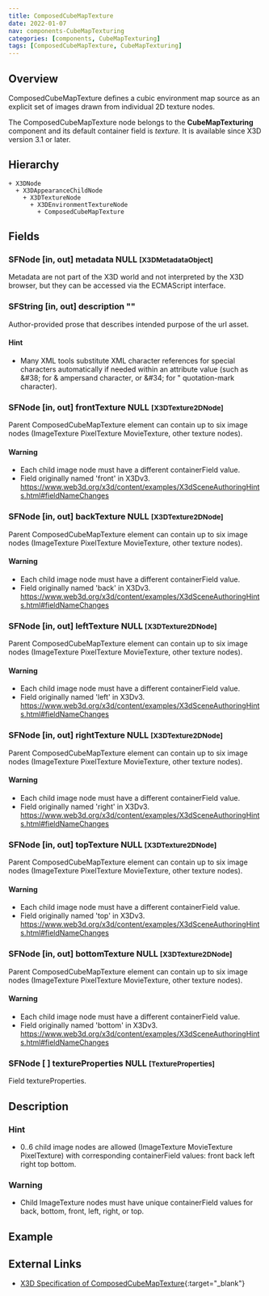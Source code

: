 ```yaml
---
title: ComposedCubeMapTexture
date: 2022-01-07
nav: components-CubeMapTexturing
categories: [components, CubeMapTexturing]
tags: [ComposedCubeMapTexture, CubeMapTexturing]
---
```

<style>
.post h3 {
  word-spacing: 0.2em;
}
</style>

## Overview

ComposedCubeMapTexture defines a cubic environment map source as an explicit set of images drawn from individual 2D texture nodes.

The ComposedCubeMapTexture node belongs to the **CubeMapTexturing** component and its default container field is *texture.* It is available since X3D version 3.1 or later.

## Hierarchy

```
+ X3DNode
  + X3DAppearanceChildNode
    + X3DTextureNode
      + X3DEnvironmentTextureNode
        + ComposedCubeMapTexture
```

## Fields

### SFNode [in, out] **metadata** NULL <small>[X3DMetadataObject]</small>

Metadata are not part of the X3D world and not interpreted by the X3D browser, but they can be accessed via the ECMAScript interface.

### SFString [in, out] **description** ""

Author-provided prose that describes intended purpose of the url asset.

#### Hint

- Many XML tools substitute XML character references for special characters automatically if needed within an attribute value (such as &amp;#38; for & ampersand character, or &amp;#34; for " quotation-mark character).

### SFNode [in, out] **frontTexture** NULL <small>[X3DTexture2DNode]</small>

Parent ComposedCubeMapTexture element can contain up to six image nodes (ImageTexture PixelTexture MovieTexture, other texture nodes).

#### Warning

- Each child image node must have a different containerField value.
- Field originally named 'front' in X3Dv3. https://www.web3d.org/x3d/content/examples/X3dSceneAuthoringHints.html#fieldNameChanges

### SFNode [in, out] **backTexture** NULL <small>[X3DTexture2DNode]</small>

Parent ComposedCubeMapTexture element can contain up to six image nodes (ImageTexture PixelTexture MovieTexture, other texture nodes).

#### Warning

- Each child image node must have a different containerField value.
- Field originally named 'back' in X3Dv3. https://www.web3d.org/x3d/content/examples/X3dSceneAuthoringHints.html#fieldNameChanges

### SFNode [in, out] **leftTexture** NULL <small>[X3DTexture2DNode]</small>

Parent ComposedCubeMapTexture element can contain up to six image nodes (ImageTexture PixelTexture MovieTexture, other texture nodes).

#### Warning

- Each child image node must have a different containerField value.
- Field originally named 'left' in X3Dv3. https://www.web3d.org/x3d/content/examples/X3dSceneAuthoringHints.html#fieldNameChanges

### SFNode [in, out] **rightTexture** NULL <small>[X3DTexture2DNode]</small>

Parent ComposedCubeMapTexture element can contain up to six image nodes (ImageTexture PixelTexture MovieTexture, other texture nodes).

#### Warning

- Each child image node must have a different containerField value.
- Field originally named 'right' in X3Dv3. https://www.web3d.org/x3d/content/examples/X3dSceneAuthoringHints.html#fieldNameChanges

### SFNode [in, out] **topTexture** NULL <small>[X3DTexture2DNode]</small>

Parent ComposedCubeMapTexture element can contain up to six image nodes (ImageTexture PixelTexture MovieTexture, other texture nodes).

#### Warning

- Each child image node must have a different containerField value.
- Field originally named 'top' in X3Dv3. https://www.web3d.org/x3d/content/examples/X3dSceneAuthoringHints.html#fieldNameChanges

### SFNode [in, out] **bottomTexture** NULL <small>[X3DTexture2DNode]</small>

Parent ComposedCubeMapTexture element can contain up to six image nodes (ImageTexture PixelTexture MovieTexture, other texture nodes).

#### Warning

- Each child image node must have a different containerField value.
- Field originally named 'bottom' in X3Dv3. https://www.web3d.org/x3d/content/examples/X3dSceneAuthoringHints.html#fieldNameChanges

### SFNode [ ] **textureProperties** NULL <small>[TextureProperties]</small>

Field textureProperties.

## Description

### Hint

- 0..6 child image nodes are allowed (ImageTexture MovieTexture PixelTexture) with corresponding containerField values: front back left right top bottom.

### Warning

- Child ImageTexture nodes must have unique containerField values for back, bottom, front, left, right, or top.

## Example

<x3d-canvas src="https://create3000.github.io/media/examples/CubeMapTexturing/ComposedCubeMapTexture/ComposedCubeMapTexture.x3d" update="auto"></x3d-canvas>

## External Links

- [X3D Specification of ComposedCubeMapTexture](https://www.web3d.org/documents/specifications/19775-1/V4.0/Part01/components/environmentalTexturing.html#ComposedCubeMapTexture){:target="_blank"}
